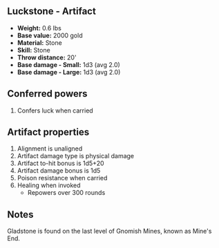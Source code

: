 ## Luckstone - Artifact

- **Weight:**                 0.6 lbs
- **Base value:**             2000 gold
- **Material:**               Stone
- **Skill:**                  Stone
- **Throw distance:**         20'
- **Base damage - Small:**    1d3 (avg 2.0)
- **Base damage - Large:**    1d3 (avg 2.0)

## Conferred powers

1. Confers luck when carried

## Artifact properties

1. Alignment is unaligned
2. Artifact damage type is physical damage
3. Artifact to-hit bonus is 1d5+20
4. Artifact damage bonus is 1d5
5. Poison resistance when carried
6. Healing when invoked
    * Repowers over 300 rounds

## Notes

Gladstone is found on the last level of Gnomish Mines, known as Mine's End.